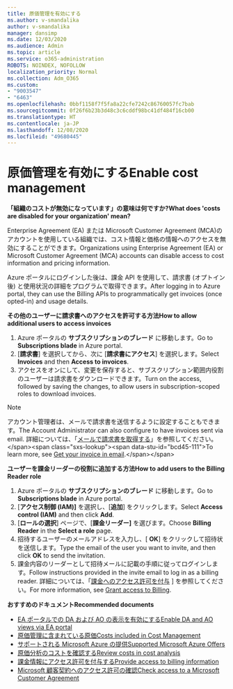 ```yaml
---
title: 原価管理を有効にする
ms.author: v-smandalika
author: v-smandalika
manager: dansimp
ms.date: 12/03/2020
ms.audience: Admin
ms.topic: article
ms.service: o365-administration
ROBOTS: NOINDEX, NOFOLLOW
localization_priority: Normal
ms.collection: Adm_O365
ms.custom:
- "9003547"
- "6463"
ms.openlocfilehash: 0bbf1158f7f5fa8a22cfe7242c86760057fc7bab
ms.sourcegitcommit: 0f26f6b23b3d48c3c6cddf98bc41df484f16cb00
ms.translationtype: HT
ms.contentlocale: ja-JP
ms.lasthandoff: 12/08/2020
ms.locfileid: "49680445"
---
```

# <a name="enable-cost-management"></a><span data-ttu-id="bcd45-102">原価管理を有効にする</span><span class="sxs-lookup"><span data-stu-id="bcd45-102">Enable cost management</span></span>

<span data-ttu-id="bcd45-103">**「組織のコストが無効になっています」の意味は何ですか?**</span><span class="sxs-lookup"><span data-stu-id="bcd45-103">**What does 'costs are disabled for your organization' mean?**</span></span>

<span data-ttu-id="bcd45-104">Enterprise Agreement (EA) または Microsoft Customer Agreement (MCA)のアカウントを使用している組織では、コスト情報と価格の情報へのアクセスを無効にすることができます。</span><span class="sxs-lookup"><span data-stu-id="bcd45-104">Organizations using Enterprise Agreement (EA) or Microsoft Customer Agreement (MCA) accounts can disable access to cost information and pricing information.</span></span>

<span data-ttu-id="bcd45-105">Azure ポータルにログインした後は、課金 API を使用して、請求書 (オプトイン後) と使用状況の詳細をプログラムで取得できます。</span><span class="sxs-lookup"><span data-stu-id="bcd45-105">After logging in to Azure portal, they can use the Billing APIs to programmatically get invoices (once opted-in) and usage details.</span></span>

<span data-ttu-id="bcd45-106">**その他のユーザーに請求書へのアクセスを許可する方法**</span><span class="sxs-lookup"><span data-stu-id="bcd45-106">**How to allow additional users to access invoices**</span></span>

1. <span data-ttu-id="bcd45-107">Azure ポータルの **サブスクリプションのブレード** に移動します。</span><span class="sxs-lookup"><span data-stu-id="bcd45-107">Go to **Subscriptions blade** in Azure portal.</span></span>
2. <span data-ttu-id="bcd45-108">[**請求書**] を選択してから、次に [**請求書にアクセス**] を選択します。</span><span class="sxs-lookup"><span data-stu-id="bcd45-108">Select **Invoices** and then **Access to invoices**.</span></span>
3. <span data-ttu-id="bcd45-109">アクセスをオンにして、変更を保存すると、サブスクリプション範囲内役割のユーザーは請求書をダウンロードできます。</span><span class="sxs-lookup"><span data-stu-id="bcd45-109">Turn on the access, followed by saving the changes, to allow users in subscription-scoped roles to download invoices.</span></span>

> [!NOTE]
> <span data-ttu-id="bcd45-110">アカウント管理者は、メールで請求書を送信するように設定することもできます。</span><span class="sxs-lookup"><span data-stu-id="bcd45-110">The Account Administrator can also configure to have invoices sent via email.</span></span> <span data-ttu-id="bcd45-111">詳細については、「[メールで請求書を取得する](https://docs.microsoft.com/azure/cost-management-billing/manage/download-azure-invoice-daily-usage-date??)」を参照してください。</span><span class="sxs-lookup"><span data-stu-id="bcd45-111">To learn more, see [Get your invoice in email](https://docs.microsoft.com/azure/cost-management-billing/manage/download-azure-invoice-daily-usage-date??).</span></span>

<span data-ttu-id="bcd45-112">**ユーザーを課金リーダーの役割に追加する方法**</span><span class="sxs-lookup"><span data-stu-id="bcd45-112">**How to add users to the Billing Reader role**</span></span>

1. <span data-ttu-id="bcd45-113">Azure ポータルの **サブスクリプションのブレード** に移動します。</span><span class="sxs-lookup"><span data-stu-id="bcd45-113">Go to **Subscriptions blade** in Azure portal.</span></span>
2. <span data-ttu-id="bcd45-114">[**アクセス制御 (IAM)]** を選択し、[**追加**] をクリックします。</span><span class="sxs-lookup"><span data-stu-id="bcd45-114">Select **Access control (IAM)** and then click **Add**.</span></span>
3. <span data-ttu-id="bcd45-115">[**ロールの選択**] ページで、[**課金リーダー]** を選びます。</span><span class="sxs-lookup"><span data-stu-id="bcd45-115">Choose **Billing Reader** in the **Select a role** page.</span></span>
4. <span data-ttu-id="bcd45-116">招待するユーザーのメールアドレスを入力し、[ **OK**] をクリックして招待状を送信します。</span><span class="sxs-lookup"><span data-stu-id="bcd45-116">Type the email of the user you want to invite, and then click **OK** to send the invitation.</span></span>
5. <span data-ttu-id="bcd45-117">課金内容のリーダーとして招待メールに記載の手順に従ってログインします。</span><span class="sxs-lookup"><span data-stu-id="bcd45-117">Follow instructions provided in the invite email to log in as a billing reader.</span></span> <span data-ttu-id="bcd45-118">詳細については、「[課金へのアクセス許可を付与](https://docs.microsoft.com/azure/cost-management-billing/manage/manage-billing-access?WT.mc_id=Portal-Microsoft_Azure_Support#opt-in) ] を参照してください。</span><span class="sxs-lookup"><span data-stu-id="bcd45-118">For more information, see [Grant access to Billing](https://docs.microsoft.com/azure/cost-management-billing/manage/manage-billing-access?WT.mc_id=Portal-Microsoft_Azure_Support#opt-in).</span></span>

<span data-ttu-id="bcd45-119">**おすすめのドキュメント**</span><span class="sxs-lookup"><span data-stu-id="bcd45-119">**Recommended documents**</span></span>

- [<span data-ttu-id="bcd45-120">EA ポータルでの DA および AO の表示を有効にする</span><span class="sxs-lookup"><span data-stu-id="bcd45-120">Enable DA and AO views via EA portal</span></span>](https://docs.microsoft.com/azure/cost-management-billing/costs/assign-access-acm-data?WT.mc_id=Portal-Microsoft_Azure_Support#enable-access-to-costs-in-the-ea-portal)
- [<span data-ttu-id="bcd45-121">原価管理に含まれている原価</span><span class="sxs-lookup"><span data-stu-id="bcd45-121">Costs included in Cost Management</span></span>](https://docs.microsoft.com/azure/cost-management-billing/costs/understand-cost-mgt-data?WT.mc_id=Portal-Microsoft_Azure_Support#costs-included-in-cost-management)
- [<span data-ttu-id="bcd45-122">サポートされる Microsoft Azure の提供</span><span class="sxs-lookup"><span data-stu-id="bcd45-122">Supported Microsoft Azure Offers</span></span>](https://docs.microsoft.com/azure/cost-management-billing/costs/understand-cost-mgt-data?WT.mc_id=Portal-Microsoft_Azure_Support#supported-microsoft-azure-offers)
- [<span data-ttu-id="bcd45-123">原価分析のコストを確認する</span><span class="sxs-lookup"><span data-stu-id="bcd45-123">Review costs in cost analysis</span></span>](https://docs.microsoft.com/azure/cost-management-billing/costs/quick-acm-cost-analysis?WT.mc_id=Portal-Microsoft_Azure_Support&tabs=azure-portal#review-costs-in-cost-analysis)
- [<span data-ttu-id="bcd45-124">課金情報にアクセス許可を付与する</span><span class="sxs-lookup"><span data-stu-id="bcd45-124">Provide access to billing information</span></span>](https://docs.microsoft.com/azure/cost-management-billing/manage/manage-billing-access?WT.mc_id=Portal-Microsoft_Azure_Support)
- [<span data-ttu-id="bcd45-125">Microsoft 顧客契約へのアクセス許可の確認</span><span class="sxs-lookup"><span data-stu-id="bcd45-125">Check access to a Microsoft Customer Agreement</span></span>](https://docs.microsoft.com/azure/cost-management-billing/manage/download-azure-invoice-daily-usage-date??WT.mc_id=Portal-Microsoft_Azure_Support#check-access-to-a-microsoft-customer-agreement)







